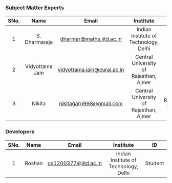 
<!-- Remove all lines above this line before making changes to the file -->
### Subject Matter Experts
| SNo. | Name | Email | Institute | ID |
| :---: | :---: | :---: | :---: | :---: |
| 1 |  S. Dharmaraja | dharmar@maths.iitd.ac.in | Indian Institute of Technology, Delhi | PI |
| 2 | Vidyottama Jain | vidyottama.jain@curaj.ac.in | Central University of Rajasthan, Ajmer | Co-PI |
| 3 | Nikita | nikitagarg998@gmail.com | Central University of Rajasthan, Ajmer | Research Scholar |


### Developers
| SNo. | Name | Email | Institute | ID |
| :---: | :---: | :---: | :---: | :---: |
| 1 | Roshan | cs1200377@iitd.ac.in | Indian Institute of Technology, Delhi | Student |
